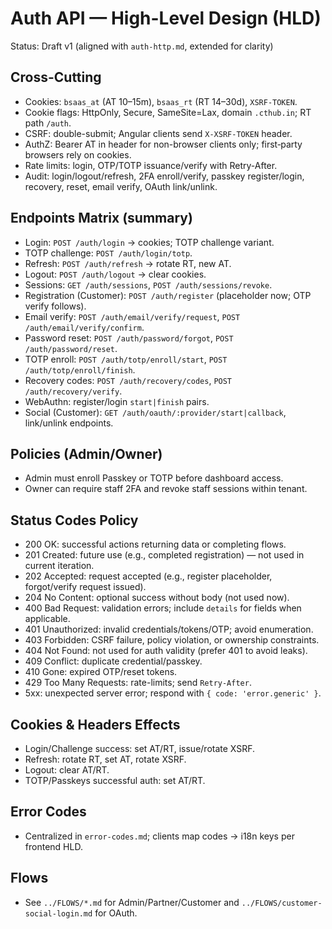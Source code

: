 # Auth API — High-Level Design (HLD)

Status: Draft v1 (aligned with `auth-http.md`, extended for clarity)

## Cross-Cutting
- Cookies: `bsaas_at` (AT 10–15m), `bsaas_rt` (RT 14–30d), `XSRF-TOKEN`.
- Cookie flags: HttpOnly, Secure, SameSite=Lax, domain `.cthub.in`; RT path `/auth`.
- CSRF: double-submit; Angular clients send `X-XSRF-TOKEN` header.
- AuthZ: Bearer AT in header for non-browser clients only; first‑party browsers rely on cookies.
- Rate limits: login, OTP/TOTP issuance/verify with Retry-After.
- Audit: login/logout/refresh, 2FA enroll/verify, passkey register/login, recovery, reset, email verify, OAuth link/unlink.

## Endpoints Matrix (summary)
- Login: `POST /auth/login` → cookies; TOTP challenge variant.
- TOTP challenge: `POST /auth/login/totp`.
- Refresh: `POST /auth/refresh` → rotate RT, new AT.
- Logout: `POST /auth/logout` → clear cookies.
- Sessions: `GET /auth/sessions`, `POST /auth/sessions/revoke`.
- Registration (Customer): `POST /auth/register` (placeholder now; OTP verify follows).
- Email verify: `POST /auth/email/verify/request`, `POST /auth/email/verify/confirm`.
- Password reset: `POST /auth/password/forgot`, `POST /auth/password/reset`.
- TOTP enroll: `POST /auth/totp/enroll/start`, `POST /auth/totp/enroll/finish`.
- Recovery codes: `POST /auth/recovery/codes`, `POST /auth/recovery/verify`.
- WebAuthn: register/login `start|finish` pairs.
- Social (Customer): `GET /auth/oauth/:provider/start|callback`, link/unlink endpoints.

## Policies (Admin/Owner)
- Admin must enroll Passkey or TOTP before dashboard access.
- Owner can require staff 2FA and revoke staff sessions within tenant.

## Status Codes Policy
- 200 OK: successful actions returning data or completing flows.
- 201 Created: future use (e.g., completed registration) — not used in current iteration.
- 202 Accepted: request accepted (e.g., register placeholder, forgot/verify request issued).
- 204 No Content: optional success without body (not used now).
- 400 Bad Request: validation errors; include `details` for fields when applicable.
- 401 Unauthorized: invalid credentials/tokens/OTP; avoid enumeration.
- 403 Forbidden: CSRF failure, policy violation, or ownership constraints.
- 404 Not Found: not used for auth validity (prefer 401 to avoid leaks).
- 409 Conflict: duplicate credential/passkey.
- 410 Gone: expired OTP/reset tokens.
- 429 Too Many Requests: rate-limits; send `Retry-After`.
- 5xx: unexpected server error; respond with `{ code: 'error.generic' }`.

## Cookies & Headers Effects
- Login/Challenge success: set AT/RT, issue/rotate XSRF.
- Refresh: rotate RT, set AT, rotate XSRF.
- Logout: clear AT/RT.
- TOTP/Passkeys successful auth: set AT/RT.

## Error Codes
- Centralized in `error-codes.md`; clients map codes → i18n keys per frontend HLD.

## Flows
- See `../FLOWS/*.md` for Admin/Partner/Customer and `../FLOWS/customer-social-login.md` for OAuth.
